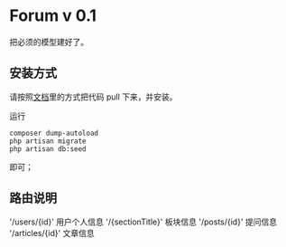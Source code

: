 # Forum v 0.1

把必须的模型建好了。

## 安装方式
请按照[文档](https://diisquare.github.io/toturial/laravel/installation.html)里的方式把代码 pull 下来，并安装。

运行
```shell
composer dump-autoload
php artisan migrate
php artisan db:seed
```
即可；

## 路由说明
'/users/{id}' 用户个人信息
'/{sectionTitle}' 板块信息
'/posts/{id}' 提问信息
'/articles/{id}' 文章信息
